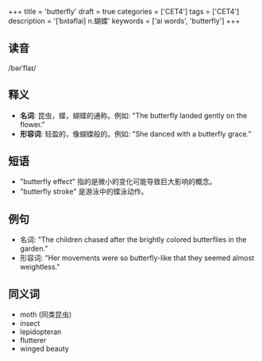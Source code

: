 +++
title = 'butterfly'
draft = true
categories = ['CET4']
tags = ['CET4']
description = '[ˈbʌtəflai] n.蝴蝶'
keywords = ['ai words', 'butterfly']
+++

## 读音
/bərˈflaɪ/

## 释义
- **名词**: 昆虫，蝶，蝴蝶的通称。例如: "The butterfly landed gently on the flower."
- **形容词**: 轻盈的，像蝴蝶般的。例如: "She danced with a butterfly grace."

## 短语
- "butterfly effect" 指的是微小的变化可能导致巨大影响的概念。
- "butterfly stroke" 是游泳中的蝶泳动作。

## 例句
- 名词: "The children chased after the brightly colored butterflies in the garden."
- 形容词: "Her movements were so butterfly-like that they seemed almost weightless."

## 同义词
- moth (同类昆虫)
- insect
- lepidopteran
- flutterer
- winged beauty
